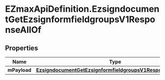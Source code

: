 # EZmaxApiDefinition.EzsigndocumentGetEzsignformfieldgroupsV1ResponseAllOf

## Properties

Name | Type | Description | Notes
------------ | ------------- | ------------- | -------------
**mPayload** | [**EzsigndocumentGetEzsignformfieldgroupsV1ResponseMPayload**](EzsigndocumentGetEzsignformfieldgroupsV1ResponseMPayload.md) |  | 


